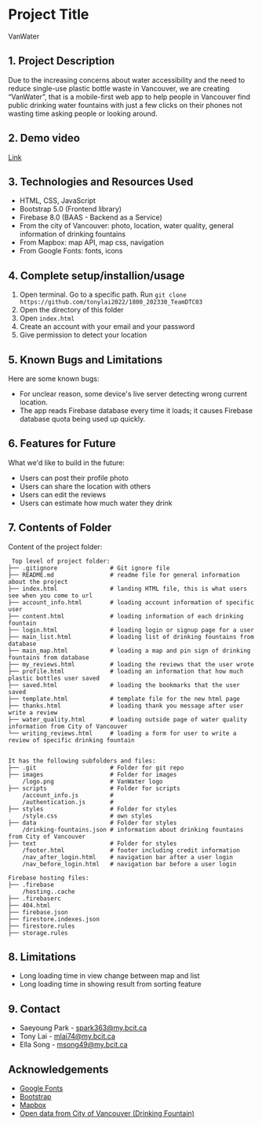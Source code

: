 # Project Title
VanWater

## 1. Project Description
Due to the increasing concerns about water accessibility and the need to reduce single-use plastic bottle waste in Vancouver, we are creating “VanWater”, that is a mobile-first web app to help people in Vancouver find public drinking water fountains with just a few clicks on their phones not wasting time asking people or looking around.

## 2. Demo video
<a href="https://drive.google.com/file/d/1ELY4k3kUiYFt0VgBslCSZUdHOfpPjB_W/view?usp=sharing">Link</a>
	
## 3. Technologies and Resources Used
* HTML, CSS, JavaScript
* Bootstrap 5.0 (Frontend library)
* Firebase 8.0 (BAAS - Backend as a Service)
* From the city of Vancouver: photo, location, water quality, general information of drinking fountains 
* From Mapbox: map API, map css, navigation
* From Google Fonts: fonts, icons

## 4. Complete setup/installion/usage
  1. Open terminal. Go to a specific path.  Run `git clone https://github.com/tonylai2022/1800_202330_TeamDTC03`
  2. Open the directory of this folder
  3. Open `index.html`
  4. Create an account with your email and your password
  5. Give permission to detect your location 


## 5. Known Bugs and Limitations
Here are some known bugs:
* For unclear reason, some device's live server detecting wrong current location.
* The app reads Firebase database every time it loads; it causes Firebase database quota being used up quickly.

## 6. Features for Future
What we'd like to build in the future:
* Users can post their profile photo
* Users can share the location with others
* Users can edit the reviews
* Users can estimate how much water they drink

## 7. Contents of Folder
Content of the project folder:

```
 Top level of project folder: 
├── .gitignore               # Git ignore file
├── README.md                # readme file for general information about the project
├── index.html               # landing HTML file, this is what users see when you come to url
├── account_info.html        # loading account information of specific user
├── content.html             # loading information of each drinking fountain 
├── login.html               # loading login or signup page for a user 
├── main_list.html           # loading list of drinking fountains from database
├── main_map.html            # loading a map and pin sign of drinking fountains from database
├── my_reviews.html          # loading the reviews that the user wrote
├── profile.html             # loading an information that how much plastic bottles user saved
├── saved.html               # loading the bookmarks that the user saved
├── template.html            # template file for the new html page
├── thanks.html              # loading thank you message after user write a review
├── water_quality.html       # loading outside page of water quality information from City of Vancouver
└── writing_reviews.html     # loading a form for user to write a review of specific drinking fountain


It has the following subfolders and files:
├── .git                     # Folder for git repo
├── images                   # Folder for images
    /logo.png                # VanWater logo
├── scripts                  # Folder for scripts
    /account_info.js         # 
    /authentication.js       #
├── styles                   # Folder for styles
    /style.css               # own styles 
├── data                     # Folder for styles
    /drinking-fountains.json # information about drinking fountains from City of Vancouver
├── text                     # Folder for styles
    /footer.html             # footer including credit information
    /nav_after_login.html    # navigation bar after a user login
    /nav_before_login.html   # navigation bar before a user login

Firebase hosting files: 
├── .firebase
	/hosting..cache
├── .firebaserc
├── 404.html
├── firebase.json
├── firestore.indexes.json
├── firestore.rules
├── storage.rules

```

## 8. Limitations
- Long loading time in view change between map and list
- Long loading time in showing result from sorting feature

## 9. Contact 
* Saeyoung Park - spark363@my.bcit.ca 
* Tony Lai - mlai74@my.bcit.ca
* Ella Song - msong49@my.bcit.ca

## Acknowledgements 
* <a href="https://fonts.google.com/">Google Fonts</a>
* <a href="https://getbootstrap.com/">Bootstrap</a>
* <a href="https://mapbox.com/">Mapbox</a>
* <a href="https://opendata.vancouver.ca/explore/dataset/drinking-fountains/information/?disjunctive.geo_local_area">Open data from City of Vancouver (Drinking Fountain)</a>

